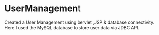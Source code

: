 # UserManagement
Created a User Management using Servlet ,JSP &amp; database connectivity. Here I used the MySQL database to store user data via JDBC API.
